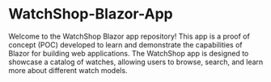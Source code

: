 # WatchShop-Blazor-App
Welcome to the WatchShop Blazor app repository! This app is a proof of concept (POC) developed to learn and demonstrate the capabilities of Blazor for building web applications. The WatchShop app is designed to showcase a catalog of watches, allowing users to browse, search, and learn more about different watch models.
